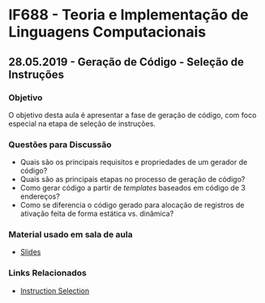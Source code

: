 # IF688 - Teoria e Implementação de Linguagens Computacionais

## 28.05.2019 - Geração de Código - Seleção de Instruções

### Objetivo

O objetivo desta aula é apresentar a fase de geração de código, com foco especial na etapa de seleção de instruções. 

### Questões para Discussão

- Quais são os principais requisitos e propriedades de um gerador de código?
- Quais são as principais etapas no processo de geração de código?
- Como gerar código a partir de _templates_ baseados em código de 3 endereços?
- Como se diferencia o código gerado para alocação de registros de ativação feita de forma estática vs. dinâmica?

### Material usado em sala de aula

- [Slides](https://drive.google.com/open?id=1Sm-HlB97RkpFx0WFEWSn7UxoYpEyd0WQ)

### Links Relacionados

- [Instruction Selection](https://en.wikipedia.org/wiki/Instruction_selection)